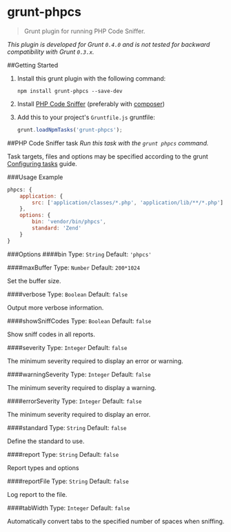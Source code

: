 # grunt-phpcs

> Grunt plugin for running PHP Code Sniffer.

_This plugin is developed for Grunt `0.4.0` and is not tested for backward compatibility with Grunt `0.3.x`._

##Getting Started
1. Install this grunt plugin with the following command:

	```shell
	npm install grunt-phpcs --save-dev
	```

2. Install [PHP Code Sniffer](https://github.com/squizlabs/PHP_CodeSniffer#installation) (preferably with [composer](https://github.com/composer/composer))

3. Add this to your project's `Gruntfile.js` gruntfile:

	```js
	grunt.loadNpmTasks('grunt-phpcs');
	```

##PHP Code Sniffer task
_Run this task with the `grunt phpcs` command._

Task targets, files and options may be specified according to the grunt [Configuring tasks](http://gruntjs.com/configuring-tasks) guide.

###Usage Example

```js
phpcs: {
	application: {
		src: ['application/classes/*.php', 'application/lib/**/*.php']
	},
	options: {
		bin: 'vendor/bin/phpcs',
		standard: 'Zend'
	}
}
```

###Options
####bin
Type: `String`  Default: `'phpcs'`

####maxBuffer
Type: `Number` Default: `200*1024`

Set the buffer size.

####verbose
Type: `Boolean` Default: `false`

Output more verbose information.

####showSniffCodes
Type: `Boolean` Default: `false`

Show sniff codes in all reports.

####severity
Type: `Integer` Default: `false`

The minimum severity required to display an error or warning.

####warningSeverity
Type: `Integer` Default: `false`

The minimum severity required to display a warning.

####errorSeverity
Type: `Integer` Default: `false`

The minimum severity required to display an error.

####standard
Type: `String`  Default: `false`

Define the standard to use.

####report
Type: `String` Default: `false`

Report types and options

####reportFile
Type: `String` Default: `false`

Log report to the file.

####tabWidth
Type: `Integer` Default: `false`

Automatically convert tabs to the specified number of spaces when sniffing.
